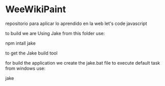 # WeeWikiPaint
repositorio para aplicar lo aprendido en la web let's code javascript


to build we are Using Jake from this folder use: 

npm intall jake 

to get the Jake build tool 

for build the application we create the jake.bat file to execute default task from windows use:

jake